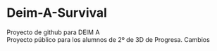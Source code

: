 # Deim-A-Survival
 Proyecto de github para DEIM A <br>
 Proyecto público para los alumnos de 2º de 3D de Progresa.
 Cambios
